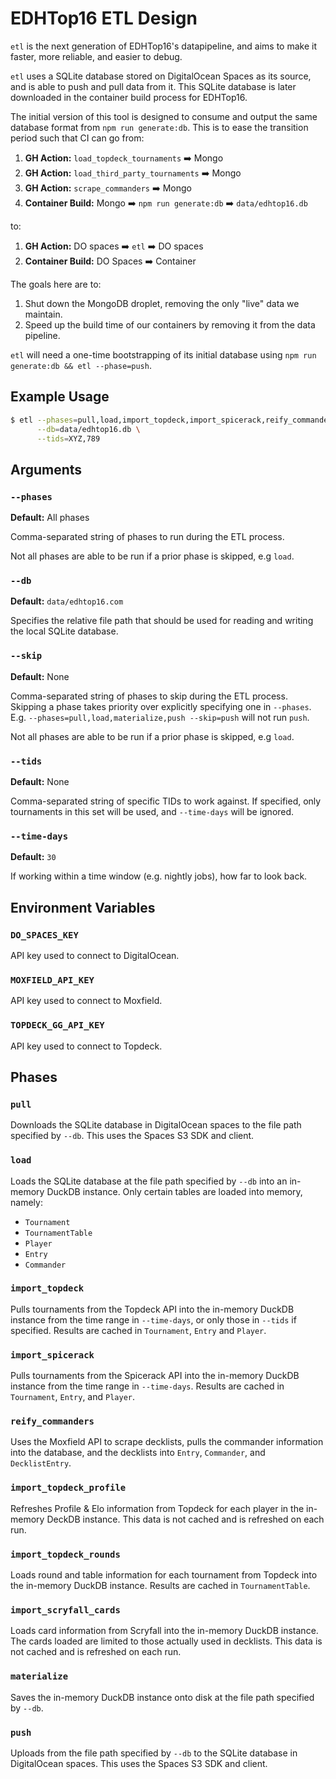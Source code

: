 # EDHTop16 ETL Design

`etl` is the next generation of EDHTop16's datapipeline, and aims to make it
faster, more reliable, and easier to debug.

`etl` uses a SQLite database stored on DigitalOcean Spaces as its source, and is
able to push and pull data from it. This SQLite database is later downloaded in
the container build process for EDHTop16.

The initial version of this tool is designed to consume and output the same
database format from `npm run generate:db`. This is to ease the transition
period such that CI can go from:

1. **GH Action:** `load_topdeck_tournaments` ➡️ Mongo
2. **GH Action:** `load_third_party_tournaments` ➡️ Mongo
3. **GH Action:** `scrape_commanders` ➡️ Mongo
4. **Container Build:** Mongo ➡️ `npm run generate:db` ➡️ `data/edhtop16.db`

to:

1.  **GH Action:** DO spaces ➡️ `etl` ➡️ DO spaces
2.  **Container Build:** DO Spaces ➡️ Container

The goals here are to:

1. Shut down the MongoDB droplet, removing the only "live" data we maintain.
2. Speed up the build time of our containers by removing it from the data
   pipeline.

`etl` will need a one-time bootstrapping of its initial database using
`npm run generate:db && etl --phase=push`.

## Example Usage

```sh
$ etl --phases=pull,load,import_topdeck,import_spicerack,reify_commanders,materialize,push \
      --db=data/edhtop16.db \
      --tids=XYZ,789
```

## Arguments

### `--phases`

**Default:** All phases

Comma-separated string of phases to run during the ETL process.

Not all phases are able to be run if a prior phase is skipped, e.g `load`.

### `--db`

**Default:** `data/edhtop16.com`

Specifies the relative file path that should be used for reading and writing the
local SQLite database.

### `--skip`

**Default:** None

Comma-separated string of phases to skip during the ETL process. Skipping a
phase takes priority over explicitly specifying one in `--phases`. E.g.
`--phases=pull,load,materialize,push --skip=push` will not run `push`.

Not all phases are able to be run if a prior phase is skipped, e.g `load`.

### `--tids`

**Default:** None

Comma-separated string of specific TIDs to work against. If specified, only
tournaments in this set will be used, and `--time-days` will be ignored.

### `--time-days`

**Default:** `30`

If working within a time window (e.g. nightly jobs), how far to look back.

## Environment Variables

### `DO_SPACES_KEY`

API key used to connect to DigitalOcean.

### `MOXFIELD_API_KEY`

API key used to connect to Moxfield.

### `TOPDECK_GG_API_KEY`

API key used to connect to Topdeck.

## Phases

### `pull`

Downloads the SQLite database in DigitalOcean spaces to the file path specified
by `--db`. This uses the Spaces S3 SDK and client.

### `load`

Loads the SQLite database at the file path specified by `--db` into an in-memory
DuckDB instance. Only certain tables are loaded into memory, namely:

- `Tournament`
- `TournamentTable`
- `Player`
- `Entry`
- `Commander`

### `import_topdeck`

Pulls tournaments from the Topdeck API into the in-memory DuckDB instance from
the time range in `--time-days`, or only those in `--tids` if specified. Results
are cached in `Tournament`, `Entry` and `Player`.

### `import_spicerack`

Pulls tournaments from the Spicerack API into the in-memory DuckDB instance from
the time range in `--time-days`. Results are cached in `Tournament`, `Entry`,
and `Player`.

### `reify_commanders`

Uses the Moxfield API to scrape decklists, pulls the commander information into
the database, and the decklists into `Entry`, `Commander`, and `DecklistEntry`.

### `import_topdeck_profile`

Refreshes Profile & Elo information from Topdeck for each player in the
in-memory DeckDB instance. This data is not cached and is refreshed on each run.

### `import_topdeck_rounds`

Loads round and table information for each tournament from Topdeck into the
in-memory DuckDB instance. Results are cached in `TournamentTable`.

### `import_scryfall_cards`

Loads card information from Scryfall into the in-memory DuckDB instance. The
cards loaded are limited to those actually used in decklists. This data is not
cached and is refreshed on each run.

### `materialize`

Saves the in-memory DuckDB instance onto disk at the file path specified by
`--db`.

### `push`

Uploads from the file path specified by `--db` to the SQLite database in
DigitalOcean spaces. This uses the Spaces S3 SDK and client.
